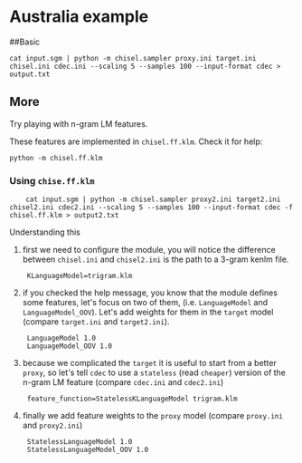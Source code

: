 # Australia example

##Basic

	cat input.sgm | python -m chisel.sampler proxy.ini target.ini chisel.ini cdec.ini --scaling 5 --samples 100 --input-format cdec > output.txt

## More

Try playing with n-gram LM features.

These features are implemented in `chisel.ff.klm`. Check it for help:

	python -m chisel.ff.klm
	
### Using `chise.ff.klm`

		cat input.sgm | python -m chisel.sampler proxy2.ini target2.ini chisel2.ini cdec2.ini --scaling 5 --samples 100 --input-format cdec -f chisel.ff.klm > output2.txt
		
Understanding this

1. first we need to configure the module, you will notice the difference between `chisel.ini` and `chisel2.ini` is the path to a 3-gram kenlm file.
		
		KLanguageModel=trigram.klm

2. if you checked the help message, you know that the module defines some features, let's focus on two of them, (i.e. `LanguageModel` and `LanguageModel_OOV`). Let's add weights for them in the `target` model (compare `target.ini` and `target2.ini`).

		LanguageModel 1.0
		LanguageModel_OOV 1.0


3. because we complicated the `target` it is useful to start from a better `proxy`, so let's tell `cdec` to use a `stateless` (read `cheaper`) version of the n-gram LM feature (compare `cdec.ini` and `cdec2.ini`)
		
		feature_function=StatelessKLanguageModel trigram.klm

		
4. finally we add feature weights to the `proxy` model (compare `proxy.ini` and `proxy2.ini`)

		StatelessLanguageModel 1.0
		StatelessLanguageModel_OOV 1.0
		